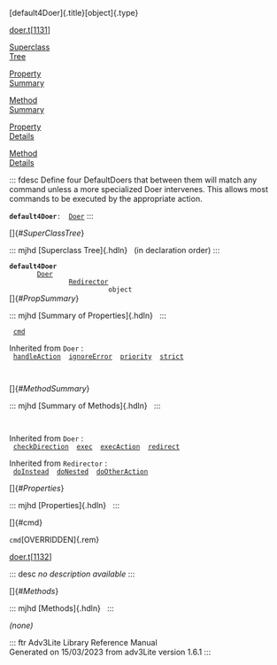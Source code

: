 [default4Doer]{.title}[object]{.type}

[doer.t](../file/doer.t.html)\[[1131](../source/doer.t.html#1131)\]

[Superclass\
Tree](#_SuperClassTree_)

[Property\
Summary](#_PropSummary_)

[Method\
Summary](#_MethodSummary_)

[Property\
Details](#_Properties_)

[Method\
Details](#_Methods_)

::: fdesc
Define four DefaultDoers that between them will match any command unless
a more specialized Doer intervenes. This allows most commands to be
executed by the appropriate action.

**`default4Doer`**` :   `[`Doer`](../object/Doer.html)
:::

[]{#_SuperClassTree_}

::: mjhd
[Superclass Tree]{.hdln}   (in declaration order)
:::

**`default4Doer`**\
`         `[`Doer`](../object/Doer.html)\
`                 `[`Redirector`](../object/Redirector.html)\
`                         object`\
[]{#_PropSummary_}

::: mjhd
[Summary of Properties]{.hdln}  
:::

` `[`cmd`](#cmd)`  `

Inherited from `Doer` :\
` `[`handleAction`](../object/Doer.html#handleAction)`  `[`ignoreError`](../object/Doer.html#ignoreError)`  `[`priority`](../object/Doer.html#priority)`  `[`strict`](../object/Doer.html#strict)`  `

` `

[]{#_MethodSummary_}

::: mjhd
[Summary of Methods]{.hdln}  
:::

` `

Inherited from `Doer` :\
` `[`checkDirection`](../object/Doer.html#checkDirection)`  `[`exec`](../object/Doer.html#exec)`  `[`execAction`](../object/Doer.html#execAction)`  `[`redirect`](../object/Doer.html#redirect)`  `

Inherited from `Redirector` :\
` `[`doInstead`](../object/Redirector.html#doInstead)`  `[`doNested`](../object/Redirector.html#doNested)`  `[`doOtherAction`](../object/Redirector.html#doOtherAction)`  `

[]{#_Properties_}

::: mjhd
[Properties]{.hdln}  
:::

[]{#cmd}

`cmd`[OVERRIDDEN]{.rem}

[doer.t](../file/doer.t.html)\[[1132](../source/doer.t.html#1132)\]

::: desc
*no description available*
:::

[]{#_Methods_}

::: mjhd
[Methods]{.hdln}  
:::

*(none)*

::: ftr
Adv3Lite Library Reference Manual\
Generated on 15/03/2023 from adv3Lite version 1.6.1
:::
